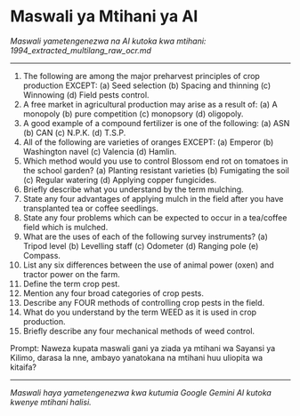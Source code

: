 # Maswali ya Mtihani ya AI
*Maswali yametengenezwa na AI kutoka kwa mtihani: 1994_extracted_multilang_raw_ocr.md*

---

1. The following are among the major preharvest principles of crop production EXCEPT: (a) Seed selection (b) Spacing and thinning (c) Winnowing (d) Field pests control.
2. A free market in agricultural production may arise as a result of: (a) A monopoly (b) pure competition (c) monopsory (d) oligopoly.
3. A good example of a compound fertilizer is one of the following: (a) ASN (b) CAN (c) N.P.K. (d) T.S.P.
4. All of the following are varieties of oranges EXCEPT: (a) Emperor (b) Washington navel (c) Valencia (d) Hamlin.
5. Which method would you use to control Blossom end rot on tomatoes in the school garden? (a) Planting resistant varieties (b) Fumigating the soil (c) Regular watering (d) Applying copper fungicides.
6. Briefly describe what you understand by the term mulching.
7. State any four advantages of applying mulch in the field after you have transplanted tea or coffee seedlings.
8. State any four problems which can be expected to occur in a tea/coffee field which is mulched.
9. What are the uses of each of the following survey instruments? (a) Tripod level (b) Levelling staff (c) Odometer (d) Ranging pole (e) Compass.
10. List any six differences between the use of animal power (oxen) and tractor power on the farm.
11. Define the term crop pest.
12. Mention any four broad categories of crop pests.
13. Describe any FOUR methods of controlling crop pests in the field.
14. What do you understand by the term WEED as it is used in crop production.
15. Briefly describe any four mechanical methods of weed control.

Prompt: Naweza kupata maswali gani ya ziada ya mtihani wa Sayansi ya Kilimo, darasa la nne, ambayo yanatokana na mtihani huu uliopita wa kitaifa?

---
*Maswali haya yametengenezwa kwa kutumia Google Gemini AI kutoka kwenye mtihani halisi.*
